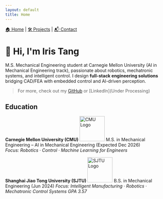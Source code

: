 ```yaml
---
layout: default
title: Home
---
```


<!-- Navigation Bar -->
<div style="margin-bottom: 30px;">
  <a href="{{ '/' | relative_url }}">🏠 Home</a> |
  <a href="{{ '/projects.html' | relative_url }}">🛠 Projects</a> |
  <a href="{{ '/contact.html' | relative_url }}">📬 Contact</a>
</div>

# 👋 Hi, I'm Iris Tang

M.S. Mechanical Engineering student at Carnegie Mellon University (AI in Mechanical Engineering track), passionate about robotics, mechatronic systems, and intelligent control. I design **full-stack engineering solutions** bridging CAD/FEA with embedded control and AI-driven perception.

> For more, check out my [GitHub](https://github.com/k2t2-314) or [LinkedIn](Under Processing)

## Education
**Carnegie Mellon University (CMU)**
<img src="/Portfolio/assets/img/cmu.jpg" alt="CMU Logo" width="80">
M.S. in Mechanical Engineering – AI in Mechanical Engineering (Expected Dec 2026)  
*Focus: Robotics · Control · Machine Learning for Engineers*  

**Shanghai Jiao Tong University (SJTU)**
<img src="/Portfolio/assets/img/sjtu.jpg" alt="SJTU Logo" width="80">
B.S. in Mechanical Engineering (Jun 2024)
*Focus: Intelligent Manufacturing · Robotics · Mechatronic Control Systems*
*GPA 3.57*

